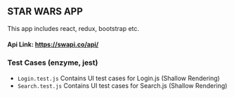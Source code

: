 ## STAR WARS APP
This app includes react, redux, bootstrap etc.

#### Api Link: https://swapi.co/api/

### Test Cases (enzyme, jest)

* `Login.test.js` Contains UI test cases for Login.js (Shallow Rendering)
* `Search.test.js` Contains UI test cases for Search.js (Shallow Rendering) 
